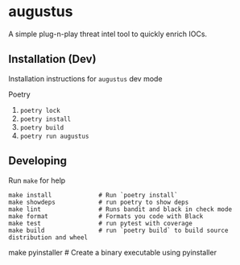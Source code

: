 # augustus



A simple plug-n-play threat intel tool to quickly enrich IOCs.

## Installation (Dev)
Installation instructions for `augustus` dev mode

Poetry
1. `poetry lock`
2. `poetry install`
3. `poetry build`
4. `poetry run augustus`

## Developing

Run `make` for help

    make install             # Run `poetry install`
    make showdeps            # run poetry to show deps
    make lint                # Runs bandit and black in check mode
    make format              # Formats you code with Black
    make test                # run pytest with coverage
    make build               # run `poetry build` to build source distribution and wheel
make pyinstaller # Create a binary executable using pyinstaller
